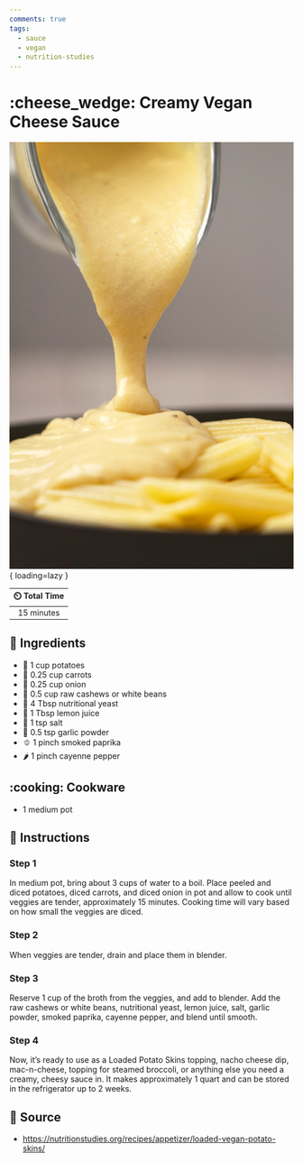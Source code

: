 ```yaml
---
comments: true
tags:
  - sauce
  - vegan
  - nutrition-studies
---
```

# :cheese_wedge: Creamy Vegan Cheese Sauce

![Creamy Vegan Cheese Sauce][1]{ loading=lazy }

| :timer_clock: Total Time |
|:-----------------------: |
| 15 minutes |

## :salt: Ingredients

- :potato: 1 cup potatoes
- :carrot: 0.25 cup carrots
- :onion: 0.25 cup onion
- :chestnut: 0.5 cup raw cashews or white beans
- :microbe: 4 Tbsp nutritional yeast
- :lemon: 1 Tbsp lemon juice
- :salt: 1 tsp salt
- :garlic: 0.5 tsp garlic powder
- :bell_pepper: 1 pinch smoked paprika
- :hot_pepper: 1 pinch cayenne pepper

## :cooking: Cookware

- 1 medium pot

## :pencil: Instructions

### Step 1

In medium pot, bring about 3 cups of water to a boil. Place peeled and diced potatoes, diced carrots, and diced onion in
pot and allow to cook until veggies are tender, approximately 15 minutes. Cooking time will vary based on how small the
veggies are diced.

### Step 2

When veggies are tender, drain and place them in blender.

### Step 3

Reserve 1 cup of the broth from the veggies, and add to blender. Add the raw cashews or white beans, nutritional yeast,
lemon juice, salt, garlic powder, smoked paprika, cayenne pepper, and blend until smooth.

### Step 4

Now, it’s ready to use as a Loaded Potato Skins topping, nacho cheese dip, mac-n-cheese, topping for steamed broccoli,
or anything else you need a creamy, cheesy sauce in. It makes approximately 1 quart and can be stored in the
refrigerator up to 2 weeks.

## :link: Source

- <https://nutritionstudies.org/recipes/appetizer/loaded-vegan-potato-skins/>

[1]: <../assets/images/creamy-vegan-cheese-sauce.jpg>
